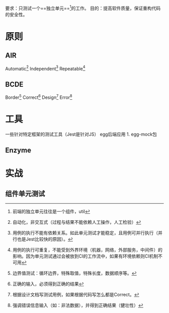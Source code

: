 要求：只测试一个==独立单元==[^1]的工作。
目的：提高软件质量，保证重构代码的安全性。
# 原则
## AIR
Automatic[^2]
Independent[^3]
Repeatable[^4]
## BCDE
Border[^5]
Correct[^6]
Design[^7]
Error[^8]
# 工具
一些针对特定框架的测试工具（Jest是针对JS）
egg后端应用
	1. egg-mock包
## Enzyme
# 实战
## 组件单元测试


[^1]: 前端的独立单元往往是一个组件，util
[^2]: 自动化，非交互式（过程与结果不能依赖人工操作，人工检验）
[^3]: 用例的执行不能有依赖关系。如此单元测试才能稳定，且用例可并行执行（并行也是Jest比较快的原因）。
[^4]: 用例的执行可重复，不能受到外界环境（机器，网络，外部服务，中间件）的影响。因为单元测试通过会被放到CI的工作流中，如果有环境依赖则CI机制不可用
[^5]: 边界值测试：循环边界，特殊取值，特殊长度，数据顺序等。
[^6]: 正确的输入，必须得到正确的结果
[^7]: 根据设计文档写测试用例，如果根据代码写怎么都是Correct。
[^8]: 强调错误信息输入（如：非法数据），并得到正确结果（健壮性）